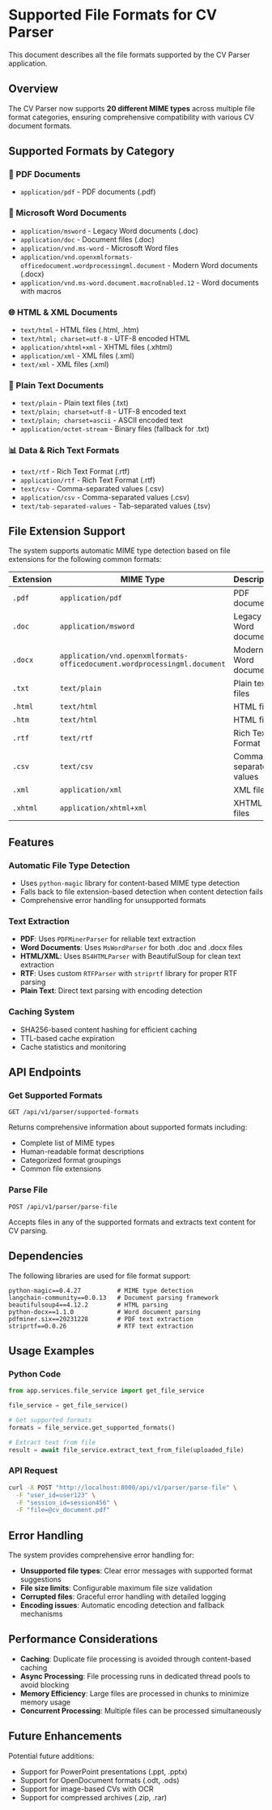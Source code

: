 # Supported File Formats for CV Parser

This document describes all the file formats supported by the CV Parser application.

## Overview

The CV Parser now supports **20 different MIME types** across multiple file format categories, ensuring comprehensive compatibility with various CV document formats.

## Supported Formats by Category

### 📄 PDF Documents
- `application/pdf` - PDF documents (.pdf)

### 📝 Microsoft Word Documents  
- `application/msword` - Legacy Word documents (.doc)
- `application/doc` - Document files (.doc)
- `application/vnd.ms-word` - Microsoft Word files
- `application/vnd.openxmlformats-officedocument.wordprocessingml.document` - Modern Word documents (.docx)
- `application/vnd.ms-word.document.macroEnabled.12` - Word documents with macros

### 🌐 HTML & XML Documents
- `text/html` - HTML files (.html, .htm)
- `text/html; charset=utf-8` - UTF-8 encoded HTML
- `application/xhtml+xml` - XHTML files (.xhtml)
- `application/xml` - XML files (.xml)
- `text/xml` - XML files (.xml)

### 📝 Plain Text Documents
- `text/plain` - Plain text files (.txt)
- `text/plain; charset=utf-8` - UTF-8 encoded text
- `text/plain; charset=ascii` - ASCII encoded text
- `application/octet-stream` - Binary files (fallback for .txt)

### 📊 Data & Rich Text Formats
- `text/rtf` - Rich Text Format (.rtf)
- `application/rtf` - Rich Text Format (.rtf)
- `text/csv` - Comma-separated values (.csv)
- `application/csv` - Comma-separated values (.csv)
- `text/tab-separated-values` - Tab-separated values (.tsv)

## File Extension Support

The system supports automatic MIME type detection based on file extensions for the following common formats:

| Extension | MIME Type | Description |
|-----------|-----------|-------------|
| `.pdf` | `application/pdf` | PDF documents |
| `.doc` | `application/msword` | Legacy Word documents |
| `.docx` | `application/vnd.openxmlformats-officedocument.wordprocessingml.document` | Modern Word documents |
| `.txt` | `text/plain` | Plain text files |
| `.html` | `text/html` | HTML files |
| `.htm` | `text/html` | HTML files |
| `.rtf` | `text/rtf` | Rich Text Format |
| `.csv` | `text/csv` | Comma-separated values |
| `.xml` | `application/xml` | XML files |
| `.xhtml` | `application/xhtml+xml` | XHTML files |

## Features

### Automatic File Type Detection
- Uses `python-magic` library for content-based MIME type detection
- Falls back to file extension-based detection when content detection fails
- Comprehensive error handling for unsupported formats

### Text Extraction
- **PDF**: Uses `PDFMinerParser` for reliable text extraction
- **Word Documents**: Uses `MsWordParser` for both .doc and .docx files
- **HTML/XML**: Uses `BS4HTMLParser` with BeautifulSoup for clean text extraction
- **RTF**: Uses custom `RTFParser` with `striprtf` library for proper RTF parsing
- **Plain Text**: Direct text parsing with encoding detection

### Caching System
- SHA256-based content hashing for efficient caching
- TTL-based cache expiration
- Cache statistics and monitoring

## API Endpoints

### Get Supported Formats
```
GET /api/v1/parser/supported-formats
```

Returns comprehensive information about supported formats including:
- Complete list of MIME types
- Human-readable format descriptions
- Categorized format groupings
- Common file extensions

### Parse File
```
POST /api/v1/parser/parse-file
```

Accepts files in any of the supported formats and extracts text content for CV parsing.

## Dependencies

The following libraries are used for file format support:

```
python-magic==0.4.27          # MIME type detection
langchain-community==0.0.13   # Document parsing framework
beautifulsoup4==4.12.2        # HTML parsing
python-docx==1.1.0            # Word document parsing
pdfminer.six==20231228        # PDF text extraction
striprtf==0.0.26              # RTF text extraction
```

## Usage Examples

### Python Code
```python
from app.services.file_service import get_file_service

file_service = get_file_service()

# Get supported formats
formats = file_service.get_supported_formats()

# Extract text from file
result = await file_service.extract_text_from_file(uploaded_file)
```

### API Request
```bash
curl -X POST "http://localhost:8000/api/v1/parser/parse-file" \
  -F "user_id=user123" \
  -F "session_id=session456" \
  -F "file=@cv_document.pdf"
```

## Error Handling

The system provides comprehensive error handling for:
- **Unsupported file types**: Clear error messages with supported format suggestions
- **File size limits**: Configurable maximum file size validation
- **Corrupted files**: Graceful error handling with detailed logging
- **Encoding issues**: Automatic encoding detection and fallback mechanisms

## Performance Considerations

- **Caching**: Duplicate file processing is avoided through content-based caching
- **Async Processing**: File processing runs in dedicated thread pools to avoid blocking
- **Memory Efficiency**: Large files are processed in chunks to minimize memory usage
- **Concurrent Processing**: Multiple files can be processed simultaneously

## Future Enhancements

Potential future additions:
- Support for PowerPoint presentations (.ppt, .pptx)
- Support for OpenDocument formats (.odt, .ods)
- Support for image-based CVs with OCR
- Support for compressed archives (.zip, .rar)